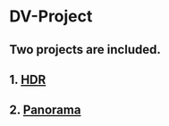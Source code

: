 # DV-Project

## **Two projects are included.**

## 1. [HDR](https://github.com/j24576931000/HDR)

## 2. [Panorama](https://github.com/j24576931000/image-stitching)

